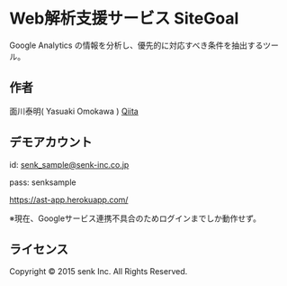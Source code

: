 Web解析支援サービス SiteGoal
======================
Google Analytics の情報を分析し、優先的に対応すべき条件を抽出するツール。

作者
------
面川泰明( Yasuaki Omokawa ) [Qiita](http://qiita.com/omokawa_yasu)
     
デモアカウント
--------
id: senk_sample@senk-inc.co.jp

pass: senksample

https://ast-app.herokuapp.com/

※現在、Googleサービス連携不具合のためログインまでしか動作せず。

ライセンス
----------
Copyright &copy; 2015 senk Inc. All Rights Reserved.
 
